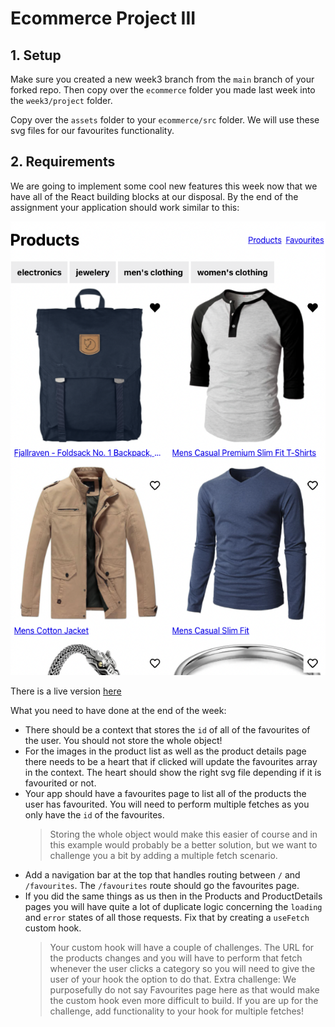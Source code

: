 # Ecommerce Project III

## 1. Setup

Make sure you created a new week3 branch from the `main` branch of your forked repo. Then copy over the `ecommerce` folder you made last week into the `week3/project` folder.

Copy over the `assets` folder to your `ecommerce/src` folder. We will use these svg files for our favourites functionality.

## 2. Requirements

We are going to implement some cool new features this week now that we have all of the React building blocks at our disposal. By the end of the assignment your application should work similar to this:

[![Week 3 Screenshot](../../assets/project/week3.png)](https://hyf-react-w3-example.netlify.app)

There is a live version [here](https://hyf-react-w3-example.netlify.app)

What you need to have done at the end of the week:

- There should be a context that stores the `id` of all of the favourites of the user. You should not store the whole object!
- For the images in the product list as well as the product details page there needs to be a heart that if clicked will update the favourites array in the context. The heart should show the right svg file depending if it is favourited or not.
- Your app should have a favourites page to list all of the products the user has favourited. You will need to perform multiple fetches as you only have the `id` of the favourites.
  > Storing the whole object would make this easier of course and in this example would probably be a better solution, but we want to challenge you a bit by adding a multiple fetch scenario.
- Add a navigation bar at the top that handles routing between `/` and `/favourites`. The `/favourites` route should go the favourites page.
- If you did the same things as us then in the Products and ProductDetails pages you will have quite a lot of duplicate logic concerning the `loading` and `error` states of all those requests. Fix that by creating a `useFetch` custom hook.
  > Your custom hook will have a couple of challenges. The URL for the products changes and you will have to perform that fetch whenever the user clicks a category so you will need to give the user of your hook the option to do that.
  > Extra challenge: We purposefully do not say Favourites page here as that would make the custom hook even more difficult to build. If you are up for the challenge, add functionality to your hook for multiple fetches!
